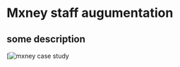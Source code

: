 # Mxney staff augumentation
## some description

[![mxney case study](https://github.com/user-attachments/assets/d2ebc9c7-1610-4778-afa1-56db84eae45e)

